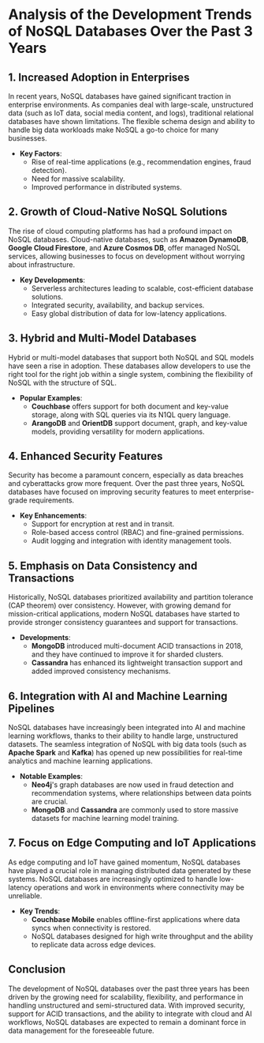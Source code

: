 # Analysis of the Development Trends of NoSQL Databases Over the Past 3 Years

## 1. **Increased Adoption in Enterprises**

In recent years, NoSQL databases have gained significant traction in enterprise environments. As companies deal with large-scale, unstructured data (such as IoT data, social media content, and logs), traditional relational databases have shown limitations. The flexible schema design and ability to handle big data workloads make NoSQL a go-to choice for many businesses.

- **Key Factors**:
  - Rise of real-time applications (e.g., recommendation engines, fraud detection).
  - Need for massive scalability.
  - Improved performance in distributed systems.

## 2. **Growth of Cloud-Native NoSQL Solutions**

The rise of cloud computing platforms has had a profound impact on NoSQL databases. Cloud-native databases, such as **Amazon DynamoDB**, **Google Cloud Firestore**, and **Azure Cosmos DB**, offer managed NoSQL services, allowing businesses to focus on development without worrying about infrastructure.

- **Key Developments**:
  - Serverless architectures leading to scalable, cost-efficient database solutions.
  - Integrated security, availability, and backup services.
  - Easy global distribution of data for low-latency applications.

## 3. **Hybrid and Multi-Model Databases**

Hybrid or multi-model databases that support both NoSQL and SQL models have seen a rise in adoption. These databases allow developers to use the right tool for the right job within a single system, combining the flexibility of NoSQL with the structure of SQL.

- **Popular Examples**:
  - **Couchbase** offers support for both document and key-value storage, along with SQL queries via its N1QL query language.
  - **ArangoDB** and **OrientDB** support document, graph, and key-value models, providing versatility for modern applications.

## 4. **Enhanced Security Features**

Security has become a paramount concern, especially as data breaches and cyberattacks grow more frequent. Over the past three years, NoSQL databases have focused on improving security features to meet enterprise-grade requirements.

- **Key Enhancements**:
  - Support for encryption at rest and in transit.
  - Role-based access control (RBAC) and fine-grained permissions.
  - Audit logging and integration with identity management tools.

## 5. **Emphasis on Data Consistency and Transactions**

Historically, NoSQL databases prioritized availability and partition tolerance (CAP theorem) over consistency. However, with growing demand for mission-critical applications, modern NoSQL databases have started to provide stronger consistency guarantees and support for transactions.

- **Developments**:
  - **MongoDB** introduced multi-document ACID transactions in 2018, and they have continued to improve it for sharded clusters.
  - **Cassandra** has enhanced its lightweight transaction support and added improved consistency mechanisms.

## 6. **Integration with AI and Machine Learning Pipelines**

NoSQL databases have increasingly been integrated into AI and machine learning workflows, thanks to their ability to handle large, unstructured datasets. The seamless integration of NoSQL with big data tools (such as **Apache Spark** and **Kafka**) has opened up new possibilities for real-time analytics and machine learning applications.

- **Notable Examples**:
  - **Neo4j**'s graph databases are now used in fraud detection and recommendation systems, where relationships between data points are crucial.
  - **MongoDB** and **Cassandra** are commonly used to store massive datasets for machine learning model training.

## 7. **Focus on Edge Computing and IoT Applications**

As edge computing and IoT have gained momentum, NoSQL databases have played a crucial role in managing distributed data generated by these systems. NoSQL databases are increasingly optimized to handle low-latency operations and work in environments where connectivity may be unreliable.

- **Key Trends**:
  - **Couchbase Mobile** enables offline-first applications where data syncs when connectivity is restored.
  - NoSQL databases designed for high write throughput and the ability to replicate data across edge devices.

## Conclusion

The development of NoSQL databases over the past three years has been driven by the growing need for scalability, flexibility, and performance in handling unstructured and semi-structured data. With improved security, support for ACID transactions, and the ability to integrate with cloud and AI workflows, NoSQL databases are expected to remain a dominant force in data management for the foreseeable future.
